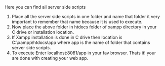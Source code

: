 Here you can find all server side scripts

1. Place all the server side scripts in one folder and name that folder it very important to remember that name because it is used to execute.
2. Now place the above folder in htdocs folder of xampp directory in your C drive or installation location.
3. If Xampp installation is done in C drive then location is C:\xampp\htdocs\app where app is the name of folder that contains server side scripts.
4. To execute Enter localhost:8081/app in your fav browser.
Thats it! your are done with creating your web app.
